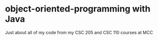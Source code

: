 # object-oriented-programming with Java
Just about all of my code from my CSC 205 and CSC 110 courses at MCC
